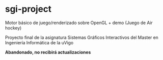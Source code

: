 # sgi-project
Motor básico de juego/renderizado sobre OpenGL + demo (Juego de Air hockey)

Proyecto final de la asignatura Sistemas Gráficos Interactivos del Master en Ingeniería Informática de la uVigo

**Abandonado, no recibirá actualizaciones**
